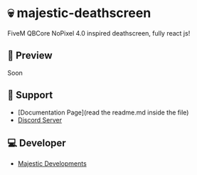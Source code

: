 # 💀 majestic-deathscreen
FiveM QBCore NoPixel 4.0 inspired deathscreen, fully react js!

## 👀 Preview
Soon

## 🤝 Support
- [Documentation Page](read the readme.md inside the file)
- [Discord Server](https://discord.gg/SbjjtT9WsG)

## 💻 Developer
- [Majestic Developments](https://discord.gg/SbjjtT9WsG)

